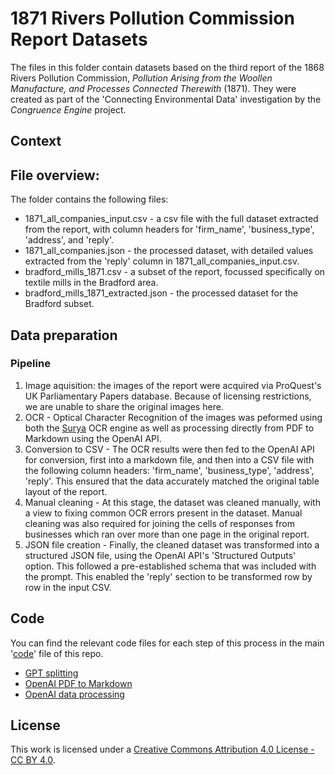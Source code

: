 # **1871 Rivers Pollution Commission Report Datasets**

The files in this folder contain datasets based on the third report of the 1868 Rivers Pollution Commission, *Pollution Arising from the Woollen Manufacture, and Processes Connected Therewith* (1871). They were created as part of the 'Connecting Environmental Data' investigation by the *Congruence Engine* project. 

## Context

## File overview:
The folder contains the following files:
* 1871_all_companies_input.csv - a csv file with the full dataset extracted from the report, with column headers for 'firm_name', 'business_type', 'address', and 'reply'.
* 1871_all_companies.json - the processed dataset, with detailed values extracted from the 'reply' column in 1871_all_companies_input.csv.
* bradford_mills_1871.csv - a subset of the report, focussed specifically on textile mills in the Bradford area.
* bradford_mills_1871_extracted.json - the processed dataset for the Bradford subset. 

## Data preparation

### Pipeline
1. Image aquisition: the images of the report were acquired via ProQuest's UK Parliamentary Papers database. Because of licensing restrictions, we are unable to share the original images here.
2. OCR - Optical Character Recognition of the images was peformed using both the [Surya](https://github.com/VikParuchuri/surya) OCR engine as well as processing directly from PDF to Markdown using the OpenAI API. 
3. Conversion to CSV - The OCR results were then fed to the OpenAI API for conversion, first into a markdown file, and then into a CSV file with the following column headers: 'firm_name', 'business_type', 'address', 'reply'. This ensured that the data accurately matched the original table layout of the report. 
4. Manual cleaning - At this stage, the dataset was cleaned manually, with a view to fixing common OCR errors present in the dataset. Manual cleaning was also required for joining the cells of responses from businesses which ran over more than one page in the original report.
5. JSON file creation - Finally, the cleaned dataset was transformed into a structured JSON file, using the OpenAI API's 'Structured Outputs' option. This followed a pre-established schema that was included with the prompt. This enabled the 'reply' section to be transformed row by row in the input CSV.

## Code
You can find the relevant code files for each step of this process in the main '[code](https://github.com/congruence-engine/connecting-environmental-data/tree/main/code)' file of this repo. 
* [GPT splitting](https://github.com/congruence-engine/connecting-environmental-data/blob/main/code/GPT_split_1871_report.ipynb)
* [OpenAI PDF to Markdown](https://github.com/congruence-engine/connecting-environmental-data/blob/main/code/GPT_API_PDF_to_Markdown.ipynb)
* [OpenAI data processing](https://github.com/congruence-engine/connecting-environmental-data/blob/main/code/OpenAI_API_data_processing.ipynb)

## License
This work is licensed under a [Creative Commons Attribution 4.0 License - CC BY 4.0](https://creativecommons.org/licenses/by/4.0/).